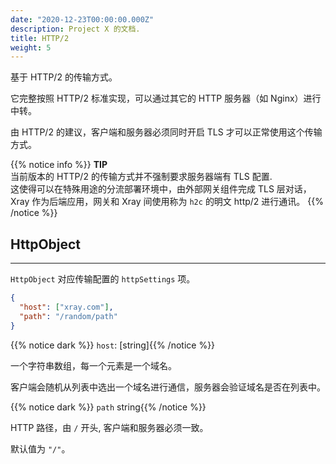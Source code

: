 ```yaml
---
date: "2020-12-23T00:00:00.000Z"
description: Project X 的文档.
title: HTTP/2
weight: 5
---
```


基于 HTTP/2 的传输方式。

它完整按照 HTTP/2 标准实现，可以通过其它的 HTTP 服务器（如 Nginx）进行中转。

由 HTTP/2 的建议，客户端和服务器必须同时开启 TLS 才可以正常使用这个传输方式。

{{% notice info %}}
**TIP**\
当前版本的 HTTP/2 的传输方式并不强制要求服务器端有 TLS 配置.<br />
这使得可以在特殊用途的分流部署环境中，由外部网关组件完成 TLS 层对话，Xray 作为后端应用，网关和 Xray 间使用称为 `h2c` 的明文 http/2 进行通讯。
{{% /notice %}}

## HttpObject

---

`HttpObject` 对应传输配置的 `httpSettings` 项。

```json
{
  "host": ["xray.com"],
  "path": "/random/path"
}
```

{{% notice dark %}} `host`: \[string\]{{% /notice %}}

一个字符串数组，每一个元素是一个域名。

客户端会随机从列表中选出一个域名进行通信，服务器会验证域名是否在列表中。

{{% notice dark %}} `path` string{{% /notice %}}

HTTP 路径，由 `/` 开头, 客户端和服务器必须一致。

默认值为 `"/"`。
